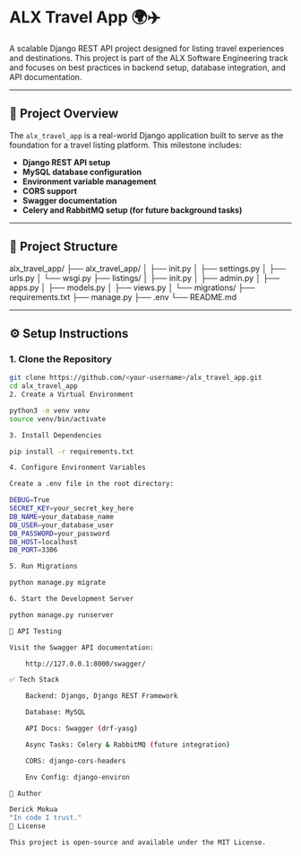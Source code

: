 # ALX Travel App 🌍✈️

A scalable Django REST API project designed for listing travel experiences and destinations. This project is part of the ALX Software Engineering track and focuses on best practices in backend setup, database integration, and API documentation.

---

## 🚀 Project Overview

The `alx_travel_app` is a real-world Django application built to serve as the foundation for a travel listing platform. This milestone includes:

- **Django REST API setup**
- **MySQL database configuration**
- **Environment variable management**
- **CORS support**
- **Swagger documentation**
- **Celery and RabbitMQ setup (for future background tasks)**

---

## 📁 Project Structure

alx_travel_app/
├── alx_travel_app/
│ ├── init.py
│ ├── settings.py
│ ├── urls.py
│ └── wsgi.py
├── listings/
│ ├── init.py
│ ├── admin.py
│ ├── apps.py
│ ├── models.py
│ ├── views.py
│ └── migrations/
├── requirements.txt
├── manage.py
├── .env
└── README.md

---

## ⚙️ Setup Instructions

### 1. Clone the Repository

```bash
git clone https://github.com/<your-username>/alx_travel_app.git
cd alx_travel_app
2. Create a Virtual Environment

python3 -m venv venv
source venv/bin/activate

3. Install Dependencies

pip install -r requirements.txt

4. Configure Environment Variables

Create a .env file in the root directory:

DEBUG=True
SECRET_KEY=your_secret_key_here
DB_NAME=your_database_name
DB_USER=your_database_user
DB_PASSWORD=your_password
DB_HOST=localhost
DB_PORT=3306

5. Run Migrations

python manage.py migrate

6. Start the Development Server

python manage.py runserver

🧪 API Testing

Visit the Swagger API documentation:

    http://127.0.0.1:8000/swagger/

✅ Tech Stack

    Backend: Django, Django REST Framework

    Database: MySQL

    API Docs: Swagger (drf-yasg)

    Async Tasks: Celery & RabbitMQ (future integration)

    CORS: django-cors-headers

    Env Config: django-environ

🤝 Author

Derick Mokua
"In code I trust."
📝 License

This project is open-source and available under the MIT License.
